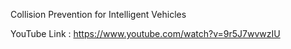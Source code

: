Collision Prevention for Intelligent Vehicles

YouTube Link : https://www.youtube.com/watch?v=9r5J7wvwzIU
